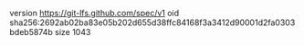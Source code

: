 version https://git-lfs.github.com/spec/v1
oid sha256:2692ab02ba83e05b202d655d38ffc84168f3a3412d90001d2fa0303bdeb5874b
size 1043
